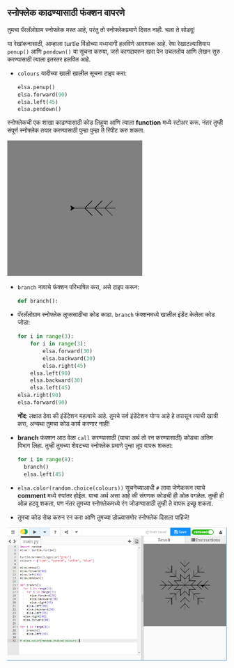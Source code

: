 ## स्नोफ्लेक काढण्यासाठी फंक्शन वापरणे

तुमचा पॅरलॅलोग्राम स्नोफ्लेक मस्त आहे, परंतु तो स्नोफ्लेकप्रमाणे दिसत नाही. चला ते सोडवू!

या रेखांकनासाठी, आम्हाला turtle विंडोच्या मध्यभागी हलविणे आवश्यक आहे. रेषा रेखाटल्याशिवाय `penup()` आणि `pendown()` या सूचना करुया, जसे कागदावरुन खरा पेन उचलतोय आणि लेखन सुरु करण्यासाठी त्याला इतरतर हलवित आहे.

- `colours` यादीच्या खाली खालील सूचना टाइप करा:
    
    ```python
    elsa.penup()
    elsa.forward(90)
    elsa.left(45)
    elsa.pendown()
    ```

स्नोफ्लेकची एक शाखा काढण्यासाठी कोड लिहूया आणि त्याला **function** मध्ये स्टोअर करू. नंतर तुम्ही संपूर्ण स्नोफ्लेक तयार करण्यासाठी पुन्हा पुन्हा ते रिपीट करु शकता.

![branch](images/branch.PNG)

- `branch` नावाचे फंक्शन परिभाषित करा, असे टाइप करून:
    
    ```python
    def branch():
    ```

- पॅरलॅलोग्राम स्नोफ्लेक लूप्ससाठीचा कोड काढा. `branch` फंक्शनमध्ये खालील इंडेंट केलेला कोड जोडा:
    
    ```python
    for i in range(3):
        for i in range(3):
            elsa.forward(30)
            elsa.backward(30)
            elsa.right(45)
        elsa.left(90)
        elsa.backward(30)
        elsa.left(45)
    elsa.right(90)
    elsa.forward(90)
    ```
    
    **नोंद**: लक्षात ठेवा की इंडेंटेशन महत्वाचे आहे. तुमचे सर्व इंडेंटेशन योग्य आहे हे तपासून त्याची खात्री करा, अन्यथा तुमचा कोड कार्य करणार नाही!

- **branch** फंक्शन आठ वेळा `call` करण्यासाठी (याचा अर्थ तो रन करण्यासाठी) कोडचा अंतिम विभाग लिहा. तुम्ही तुमच्या शेवटच्या स्नोफ्लेक प्रमाणे पुन्हा लूप वापरू शकता:
    
    ```python
    for i in range(8):
      branch()
      elsa.left(45)
    ```

- `elsa.color(random.choice(colours))` सूचनेच्याआधी `#` लावा जेणेकरून त्याचे **comment** मध्ये रुपांतर होईल. याचा अर्थ असा आहे की संगणक कोडची ही ओळ वगळेल. तुम्ही ही ओळ हटवू शकता, पण नंतर तुमच्या स्नोफ्लेकमध्ये रंग जोडण्यासाठी तुम्ही ते वापरू इच्छु शकता.

- तुमचा कोड सेव्ह करुन रन करा आणि तुमच्या डोळ्यासमोर स्नोफ्लेक दिसला पाहिजे!

![](images/snowflake2.png)